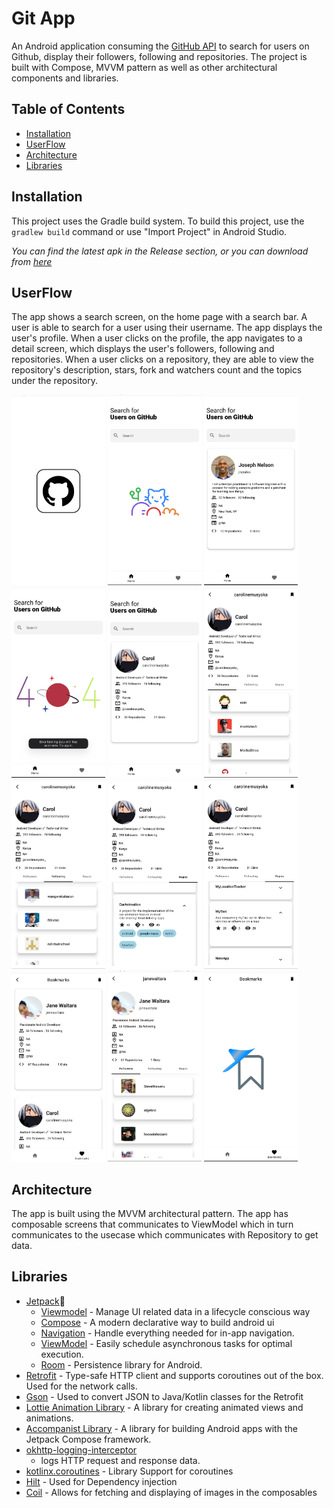 
# Git App

An Android application consuming the [GitHub API](https://developer.github.com/v3/) to search for users on Github, display their followers, following and repositories. The project is
built with Compose, MVVM pattern as well as other architectural components and libraries.


## Table of Contents
- [Installation](#installation)
- [UserFlow](#userflow)
- [Architecture](#architecture)
- [Libraries](#libraies)

## Installation

This project uses the Gradle build system. To build this project, use the
`gradlew build` command or use "Import Project" in Android Studio.

_You can find the latest apk in the Release section, or you can download from [here]()_

## UserFlow
The app shows a search screen, on the home page with a search bar. A user is able to search for a user using their username. The app displays the user's profile. When a user clicks on the profile, the app navigates to a detail screen, which displays the user's followers, following and repositories.
When a user clicks on a repository, they are able to view the repository's description, stars, fork and watchers count and the topics under the repository.




<img src="images/1.jpg" width=150/> <img src="images/2.jpg" width=150/> <img src="images/3.jpg" width=150/> <img src="images/4.jpg" width=150/>
<img src="images/5.jpg" width=150/> <img src="images/6.jpg" width=150/> <img src="images/7.jpg" width=150/> <img src="images/8.jpg" width=150/>
<img src="images/9.jpg" width=150/> <img src="images/10.jpg" width=150/> <img src="images/11.jpg" width=150/> <img src="images/12.jpg" width=150/>

## Architecture
The app is built using the MVVM architectural pattern. The app has composable screens that communicates to ViewModel which in turn communicates to
the usecase which communicates with Repository to get data.


## Libraries
- [Jetpack](https://developer.android.com/jetpack)🚀
    - [Viewmodel](https://developer.android.com/topic/libraries/architecture/viewmodel) - Manage UI
      related data in a lifecycle conscious way
    - [Compose](https://developer.android.com/courses/pathways/compose) - A modern declarative way
      to build android ui
    - [Navigation](https://developer.android.com/jetpack/compose/navigation) - Handle everything needed for in-app navigation.
    - [ViewModel](https://developer.android.com/jetpack/compose/state#viewmodel-state) - Easily schedule asynchronous tasks for optimal execution.
    - [Room](https://developer.android.com/topic/libraries/architecture/room) - Persistence library for Android.
- [Retrofit](https://square.github.io/retrofit/) - Type-safe HTTP client and supports coroutines out
  of the box. Used for the network calls.
- [Gson](https://github.com/google/gson) - Used to convert JSON to Java/Kotlin classes for the
  Retrofit
- [Lottie Animation Library](https://lottiefiles.com/) - A library for creating animated views and animations.
- [Accompanist Library](https://github.com/google/accompanist) - A library for building Android apps with
  the Jetpack Compose framework.
- [okhttp-logging-interceptor](https://github.com/square/okhttp/blob/master/okhttp-logging-interceptor/README.md)
    - logs HTTP request and response data.
- [kotlinx.coroutines](https://github.com/Kotlin/kotlinx.coroutines) - Library Support for
  coroutines
- [Hilt](https://developer.android.com/training/dependency-injection/hilt-android) - Used for
  Dependency injection
- [Coil](https://coil-kt.github.io/coil/compose/) - Allows for fetching and displaying of images in
  the composables
